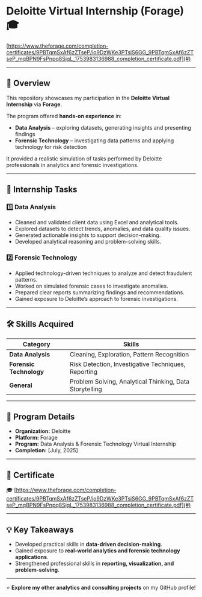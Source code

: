 # Deloitte Virtual Internship (Forage) 🎓

[https://www.theforage.com/completion-certificates/9PBTqmSxAf6zZTseP/io9DzWKe3PTsiS6GG_9PBTqmSxAf6zZTseP_mqBPN9FsPnpq8SjqL_1753983136988_completion_certificate.pdf](#)  

---

## 📘 Overview
This repository showcases my participation in the **Deloitte Virtual Internship** via **Forage**.  

The program offered **hands-on experience** in:  
- **Data Analysis** – exploring datasets, generating insights and presenting findings  
- **Forensic Technology** – investigating data patterns and applying technology for risk detection  

It provided a realistic simulation of tasks performed by Deloitte professionals in analytics and forensic investigations.

---

## 🧩 Internship Tasks

### **1️⃣ Data Analysis**
- Cleaned and validated client data using Excel and analytical tools.  
- Explored datasets to detect trends, anomalies, and data quality issues.  
- Generated actionable insights to support decision-making.  
- Developed analytical reasoning and problem-solving skills.

### **2️⃣ Forensic Technology**
- Applied technology-driven techniques to analyze and detect fraudulent patterns.  
- Worked on simulated forensic cases to investigate anomalies.  
- Prepared clear reports summarizing findings and recommendations.  
- Gained exposure to Deloitte’s approach to forensic investigations.

---

## 🛠️ Skills Acquired
| Category | Skills |
|----------|--------|
| **Data Analysis** | Cleaning, Exploration, Pattern Recognition |
| **Forensic Technology** | Risk Detection, Investigative Techniques, Reporting |
| **General** | Problem Solving, Analytical Thinking, Data Storytelling |

---

## 🏢 Program Details
- **Organization:** Deloitte  
- **Platform:** Forage  
- **Program:** Data Analysis & Forensic Technology Virtual Internship  
- **Completion:** [July, 2025] 

---

## 📜 Certificate
🎓 [https://www.theforage.com/completion-certificates/9PBTqmSxAf6zZTseP/io9DzWKe3PTsiS6GG_9PBTqmSxAf6zZTseP_mqBPN9FsPnpq8SjqL_1753983136988_completion_certificate.pdf](#)  

---

## 💡 Key Takeaways
- Developed practical skills in **data-driven decision-making**.  
- Gained exposure to **real-world analytics and forensic technology applications**.  
- Strengthened professional skills in **reporting, visualization, and problem-solving**.  

---

⭐ **Explore my other analytics and consulting projects** on my GitHub profile!
